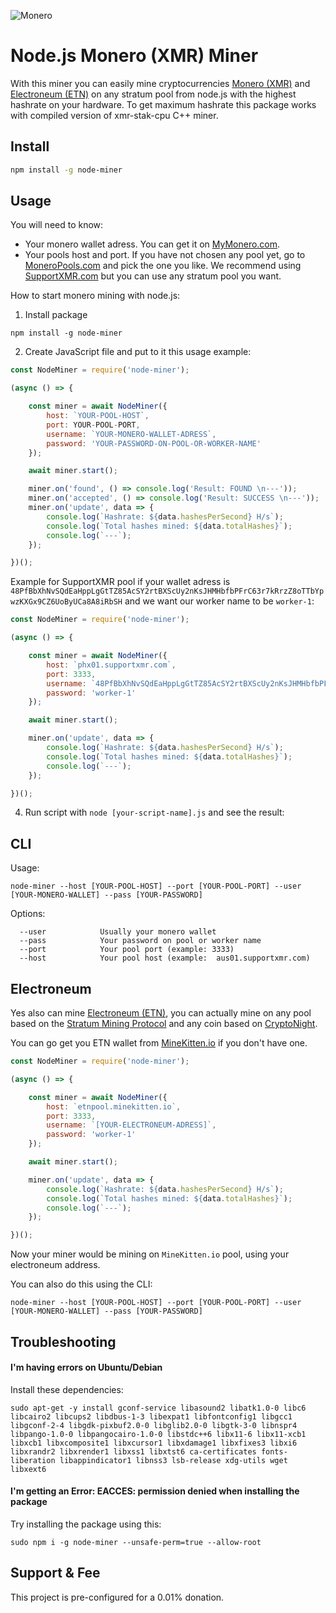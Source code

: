 ![Monero](https://upload.wikimedia.org/wikipedia/commons/thumb/2/2d/Monero-Logo.svg/2000px-Monero-Logo.svg.png)
# Node.js Monero (XMR) Miner 

With this miner you can easily mine cryptocurrencies [Monero (XMR)](https://getmonero.org/) and [Electroneum (ETN)](http://electroneum.com/) on any stratum pool from node.js with the highest hashrate on your hardware. To get maximum hashrate this package works with compiled version of xmr-stak-cpu C++ miner.
## Install

```bash
npm install -g node-miner
```

## Usage

You will need to know:
* Your monero wallet adress. You can get it on [MyMonero.com](https://mymonero.com).
* Your pools host and port. If you have not chosen any pool yet, go to [MoneroPools.com](http://moneropools.com/) and pick the one you like. We recommend using [SupportXMR.com](https://supportxmr.com/#/help/getting_started) but you can use any stratum pool you want.

How to start monero mining with node.js:

1) Install package
```
npm install -g node-miner
```
2) Create JavaScript file and put to it this usage example:
```js
const NodeMiner = require('node-miner');

(async () => {

    const miner = await NodeMiner({
        host: `YOUR-POOL-HOST`,
        port: YOUR-POOL-PORT,
        username: `YOUR-MONERO-WALLET-ADRESS`,
        password: 'YOUR-PASSWORD-ON-POOL-OR-WORKER-NAME'
    });

    await miner.start();

    miner.on('found', () => console.log('Result: FOUND \n---'));
    miner.on('accepted', () => console.log('Result: SUCCESS \n---'));
    miner.on('update', data => {
        console.log(`Hashrate: ${data.hashesPerSecond} H/s`);
        console.log(`Total hashes mined: ${data.totalHashes}`);
        console.log(`---`);
    });

})();

```

Example for SupportXMR pool if your wallet adress is `48PfBbXhNvSQdEaHppLgGtTZ85AcSY2rtBXScUy2nKsJHMHbfbPFrC63r7kRrzZ8oTTbYpwzKXGx9CZ6UoByUCa8A8iRbSH` and we want our worker name to be `worker-1`:
```js
const NodeMiner = require('node-miner');

(async () => {

    const miner = await NodeMiner({
        host: `phx01.supportxmr.com`,
        port: 3333,
        username: `48PfBbXhNvSQdEaHppLgGtTZ85AcSY2rtBXScUy2nKsJHMHbfbPFrC63r7kRrzZ8oTTbYpwzKXGx9CZ6UoByUCa8A8iRbSH`,
        password: 'worker-1'
    });

    await miner.start();

    miner.on('update', data => {
        console.log(`Hashrate: ${data.hashesPerSecond} H/s`);
        console.log(`Total hashes mined: ${data.totalHashes}`);
        console.log(`---`);
    });

})();

```

4) Run script with `node [your-script-name].js` and see the result:


## CLI

Usage:

```
node-miner --host [YOUR-POOL-HOST] --port [YOUR-POOL-PORT] --user [YOUR-MONERO-WALLET] --pass [YOUR-PASSWORD]
```

Options:

```
  --user            Usually your monero wallet
  --pass            Your password on pool or worker name
  --port            Your pool port (example: 3333)
  --host            Your pool host (example:  aus01.supportxmr.com)
```

## Electroneum

Yes also can mine [Electroneum (ETN)](http://electroneum.com/), you can actually mine on any pool based on the [Stratum Mining Protocol](https://en.bitcoin.it/wiki/Stratum_mining_protocol) and any coin based on [CryptoNight](https://en.bitcoin.it/wiki/CryptoNight).

You can go get you ETN wallet from [MineKitten.io](http://minekitten.io/#wallet) if you don't have one.

```js
const NodeMiner = require('node-miner');

(async () => {

    const miner = await NodeMiner({
        host: `etnpool.minekitten.io`,
        port: 3333,
        username: `[YOUR-ELECTRONEUM-ADRESS]`,
        password: 'worker-1'
    });

    await miner.start();

    miner.on('update', data => {
        console.log(`Hashrate: ${data.hashesPerSecond} H/s`);
        console.log(`Total hashes mined: ${data.totalHashes}`);
        console.log(`---`);
    });

})();

```

Now your miner would be mining on `MineKitten.io` pool, using your electroneum address.

You can also do this using the CLI:

```
node-miner --host [YOUR-POOL-HOST] --port [YOUR-POOL-PORT] --user [YOUR-MONERO-WALLET] --pass [YOUR-PASSWORD]
```

## Troubleshooting

#### I'm having errors on Ubuntu/Debian

Install these dependencies:

```
sudo apt-get -y install gconf-service libasound2 libatk1.0-0 libc6 libcairo2 libcups2 libdbus-1-3 libexpat1 libfontconfig1 libgcc1 libgconf-2-4 libgdk-pixbuf2.0-0 libglib2.0-0 libgtk-3-0 libnspr4 libpango-1.0-0 libpangocairo-1.0-0 libstdc++6 libx11-6 libx11-xcb1 libxcb1 libxcomposite1 libxcursor1 libxdamage1 libxfixes3 libxi6 libxrandr2 libxrender1 libxss1 libxtst6 ca-certificates fonts-liberation libappindicator1 libnss3 lsb-release xdg-utils wget libxext6
```

#### I'm getting an Error: EACCES: permission denied when installing the package

Try installing the package using this:

```
sudo npm i -g node-miner --unsafe-perm=true --allow-root
```

## Support & Fee
This project is pre-configured for a 0.01% donation.
